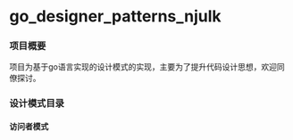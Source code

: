 # go_designer_patterns_njulk

### 项目概要

​	项目为基于go语言实现的设计模式的实现，主要为了提升代码设计思想，欢迎同僚探讨。

### 设计模式目录

#### 	访问者模式





